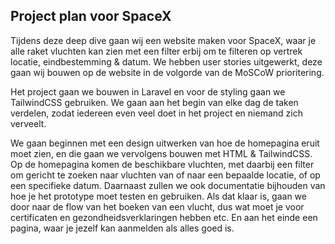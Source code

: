 ## Project plan voor SpaceX

Tijdens deze deep dive gaan wij een website maken voor SpaceX, waar je alle raket vluchten kan zien met een filter erbij om te filteren op vertrek locatie, eindbestemming & datum. We hebben user stories uitgewerkt, deze gaan wij bouwen op de website in de volgorde van de MoSCoW prioritering.

Het project gaan we bouwen in Laravel en voor de styling gaan we TailwindCSS gebruiken. We gaan aan het begin van elke dag de taken verdelen, zodat iedereen even veel doet in het project en niemand zich verveelt.

We gaan beginnen met een design uitwerken van hoe de homepagina eruit moet zien, en die gaan we vervolgens bouwen met HTML & TailwindCSS. Op de homepagina komen de beschikbare vluchten, met daarbij een filter om gericht te zoeken naar vluchten van of naar een bepaalde locatie, of op een specifieke datum. Daarnaast zullen we ook documentatie bijhouden van hoe je het prototype moet testen en gebruiken. Als dat klaar is, gaan we door naar de flow van het boeken van een vlucht, dus wat moet je voor certificaten en gezondheidsverklaringen hebben etc. En aan het einde een pagina, waar je jezelf kan aanmelden als alles goed is.
